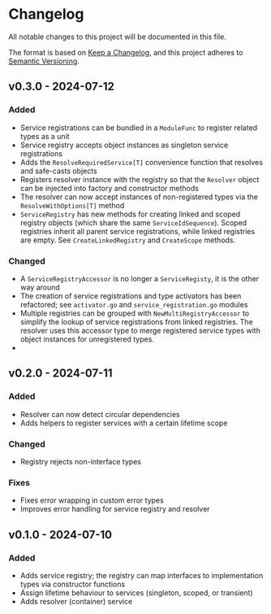 # Changelog

All notable changes to this project will be documented in this file.

The format is based on [Keep a Changelog](https://keepachangelog.com/en/1.1.0/),
and this project adheres to [Semantic Versioning](https://semver.org/spec/v2.0.0.html).

## v0.3.0 - 2024-07-12

### Added

* Service registrations can be bundled in a `ModuleFunc` to register related types as a unit
* Service registry accepts object instances as singleton service registrations
* Adds the `ResolveRequiredService[T]` convenience function that resolves and safe-casts objects
* Registers resolver instance with the registry so that the `Resolver` object can be injected into factory and constructor methods
* The resolver can now accept instances of non-registered types via the `ResolveWithOptions[T]` method
* `ServiceRegistry` has new methods for creating linked and scoped registry objects (which share the same `ServiceIdSequence`). Scoped registries inherit all parent service registrations, while linked registries are empty. See `CreateLinkedRegistry` and `CreateScope` methods.
  
### Changed

* A `ServiceRegistryAccessor` is no longer a `ServiceRegisty`, it is the other way around
* The creation of service registrations and type activators has been refactored; see `activator.go` and `service_registration.go` modules
* Multiple registries can be grouped with `NewMultiRegistryAccessor` to simplify the lookup of service registrations from linked registries. The resolver uses this accessor type to merge registered service types with object instances for unregistered types.
* 

## v0.2.0 - 2024-07-11

### Added

* Resolver can now detect circular dependencies
* Adds helpers to register services with a certain lifetime scope

### Changed

* Registry rejects non-interface types

### Fixes

* Fixes error wrapping in custom error types
* Improves error handling for service registry and resolver


## v0.1.0 - 2024-07-10

### Added

* Adds service registry; the registry can map interfaces to implementation types via constructor functions
* Assign lifetime behaviour to services (singleton, scoped, or transient)
* Adds resolver (container) service
